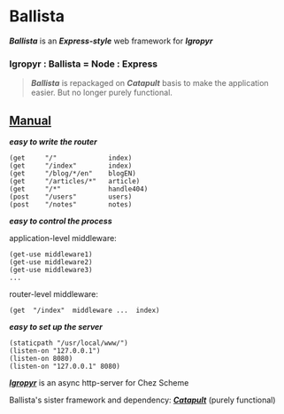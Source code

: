 # Ballista

***Ballista*** is an ***Express-style*** web framework for ***Igropyr***

### Igropyr : Ballista = Node : Express

> ***Ballista*** is repackaged on ***Catapult*** basis to make the application easier. But no longer purely functional.

## [Manual](https://guenchi.github.io/Ballista)

***easy to write the router***

```
(get     "/"             index)
(get     "/index"        index)
(get     "/blog/*/en"    blogEN)
(get     "/articles/*"   article)
(get     "/*"            handle404)
(post    "/users"        users)
(post    "/notes"        notes)
```

***easy to control the process***

application-level middleware:
```
(get-use middleware1)
(get-use middleware2)
(get-use middleware3)
...
```

router-level middleware:
```
(get  "/index"  middleware ...  index)
```


***easy to set up the server***

```
(staticpath "/usr/local/www/")
(listen-on "127.0.0.1")
(listen-on 8080)
(listen-on "127.0.0.1" 8080)
```


***[Igropyr](https://guenchi.github.io/Igropyr)*** is an async http-server for Chez Scheme

Ballista's sister framework and dependency: ***[Catapult](https://guenchi.github.io/Catapult)*** (purely functional)


